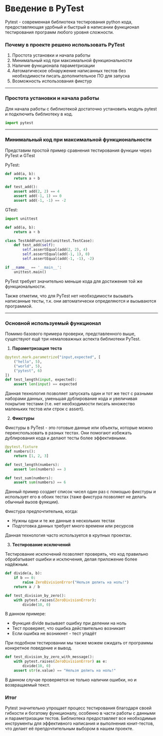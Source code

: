 # Введение в PyTest
Pytest - современная библиотека тестирования python кода, предоставляющая удобный и быстрый в написании функционал тестирования программ любого уровня сложности. 

###  Почему в проекте решено использовать PyTest

1. Простота установки и начала работы
2. Минимальный код при максимальной функциональности
3. Наличие функционала параметризации 
4. Автоматическое обнаружение написанных тестов без необходимости писать дополнительное ПО для запуска 
5. Возможность использования фикстур
***

### Простота установки и начала работы

Для начала работы с библиотекой достаточно установить модуль pytest и подключить библиотеку в код.

```python
import pytest
```
***

### Минимальный код при максимальной функциональности

Представим простой пример сравнения тестирования функции через PyTest и GTest


PyTest:

```python
def add(a, b):
    return a + b

def test_add():
    assert add(2, 2) == 4
    assert add(-1, 1) == 0
    assert add(-1, -1) == -2
```

GTest:

```python
import unittest

def add(a, b):
    return a + b

class TestAddFunction(unittest.TestCase):
    def test_add(self):
        self.assertEqual(add(2, 2), 4)
        self.assertEqual(add(-1, 1), 0)
        self.assertEqual(add(-1, -1), -2)

if __name__ == '__main__':
    unittest.main()
```

PyTest требует значительно меньше кода для достижения той же функциональности.

Также отметим, что для PyTest нет необходимости вызывать написанные тесты, т.к. они автоматически определяются и вызываются программой.
***

###  Основной используемый функционал

Помимо базового примера проверки, представленного выше, существуют ещё три немаловажных аспекта библиотеки PyTest.

1. **Параметризация теста**

```python
@pytest.mark.parametrize("input,expected", [
    ("hello", 5),
    ("world", 5),
    ("pytest", 6)
])
def test_length(input, expected):
    assert len(input) == expected
```

Данная технология позволяет запускать один и тот же тест с разными наборами данных, уменьшая дублирование кода и увеличивая покрытие тестами (т.е. нет необходимости писать множество маленьких тестов или строк с assert).

2. **Фикстуры**

Фикстуры в PyTest - это готовые данные или объекты, которые можно переиспользовать в разных тестах. Они помогают избежать дублирования кода и делают тесты более эффективными.

```python
@pytest.fixture
def numbers():
    return [1, 2, 3]

def test_length(numbers):
    assert len(numbers) == 3

def test_sum(numbers):
    assert sum(numbers) == 6
```

Данный пример создает список чисел один раз с помощью фикстуры и использует его в обоих тестах (таже фикстура позволяет не делать обычный вызов функции). 

Фикстура предпочтительна, когда:

* Нужны одни и те же данные в нескольких тестах
* Подготовка данных требует много времени или ресурсов

Данная технология часто используется в крупных проектах.

3. **Тестирование исключений**

Тестирование исключений позволяет проверять, что код правильно обрабатывает ошибки и исключения, делая приложение более надёжным.

```python
def divide(a, b):
    if b == 0:
        raise ZeroDivisionError("Нельзя делить на ноль!")
    return a / b

def test_division_by_zero():
    with pytest.raises(ZeroDivisionError):
        divide(10, 0)
```

В данном примере:

* Функция divide вызывает ошибку при делении на ноль
* Тест проверяет, что ошибка действительно возникает
* Если ошибка не возникнет - тест упадёт

При подобном тестировании мы также можем ожидать от программы конкретное поведение и вывод.

```python
def test_division_by_zero_with_message():
    with pytest.raises(ZeroDivisionError) as e:
        divide(10, 0)
    assert str(e.value) == "Нельзя делить на ноль!"
```

В данном случае проверяется не только наличии ошибки, но и возвращаемый текст.

### Итог

Pytest значительно упрощает процесс тестирования благодаря своей гибкости и богатому функционалу, особенно в части работы с данными и параметризации тестов. Библиотека предоставляет все необходимые инструменты для эффективного написания и выполнения юнит-тестов, что делает её препдочтительным выбором в нашем проекте.